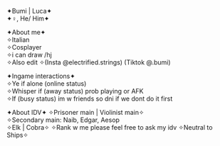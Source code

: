 ✦Bumi | Luca✦  
✦♀, He/ Him✦

✦About me✦    
✧Italian  
✧Cosplayer  
✧i can draw /hj  
✧Also edit
✧(Insta @electrified.strings) (Tiktok @.bumi)   


✦Ingame interactions✦    
✧Ye if alone (online status)   
✧Whisper if (away status) prob playing or AFK   
✧If (busy status) im w friends so dni if we dont do it first   

✦About IDV✦
✧Prisoner main | Violinist main✧  
✧Secondary main: Naib, Edgar, Aesop   
✧Elk | Cobra✧
✧Rank w me please feel free to ask my idv
✧Neutral to Ships✧
